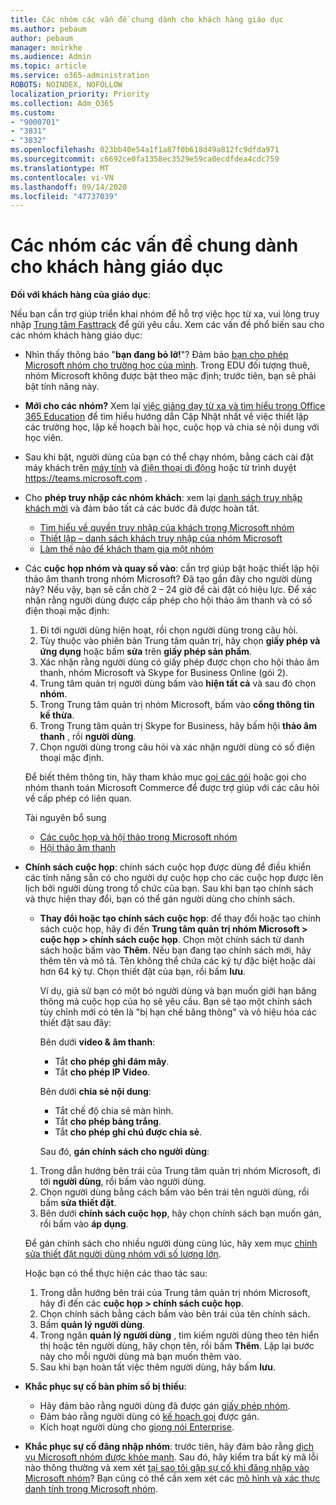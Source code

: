 ```yaml
---
title: Các nhóm các vấn đề chung dành cho khách hàng giáo dục
ms.author: pebaum
author: pebaum
manager: mnirkhe
ms.audience: Admin
ms.topic: article
ms.service: o365-administration
ROBOTS: NOINDEX, NOFOLLOW
localization_priority: Priority
ms.collection: Adm_O365
ms.custom:
- "9000701"
- "3831"
- "3832"
ms.openlocfilehash: 023bb40e54a1f1a87f0b618d49a812fc9dfda971
ms.sourcegitcommit: c6692ce0fa1358ec3529e59ca0ecdfdea4cdc759
ms.translationtype: MT
ms.contentlocale: vi-VN
ms.lasthandoff: 09/14/2020
ms.locfileid: "47737039"
---
```

# <a name="teams-common-issues-for-education-customers"></a>Các nhóm các vấn đề chung dành cho khách hàng giáo dục

**Đối với khách hàng của giáo dục**:

Nếu bạn cần trợ giúp triển khai nhóm để hỗ trợ việc học từ xa, vui lòng truy nhập [Trung tâm Fasttrack](https://www.microsoft.com/fasttrack) để gửi yêu cầu. Xem các vấn đề phổ biến sau cho các nhóm khách hàng giáo dục:

- Nhìn thấy thông báo "**bạn đang bỏ lỡ!**"? Đảm bảo [bạn cho phép Microsoft nhóm cho trường học của mình](https://docs.microsoft.com/microsoft-365/education/intune-edu-trial/enable-microsoft-teams). Trong EDU đối tượng thuê, nhóm Microsoft không được bật theo mặc định; trước tiên, bạn sẽ phải bật tính năng này.

- **Mới cho các nhóm?** Xem lại [việc giảng dạy từ xa và tìm hiểu trong Office 365 Education](https://support.office.com/article/remote-teaching-and-learning-in-office-365-education-f651ccae-7b65-478b-8366-51bb884025c4) để tìm hiểu hướng dẫn Cập Nhật nhất về việc thiết lập các trường học, lập kế hoạch bài học, cuộc họp và chia sẻ nội dung với học viên.

- Sau khi bật, người dùng của bạn có thể chạy nhóm, bằng cách cài đặt máy khách trên [máy tính](https://docs.microsoft.com/MicrosoftTeams/get-clients#desktop-client) và [điện thoại di động](https://docs.microsoft.com/MicrosoftTeams/get-clients#mobile-clients) hoặc từ trình duyệt https://teams.microsoft.com .

- Cho **phép truy nhập các nhóm khách**: xem lại [danh sách truy nhập khách mời](https://docs.microsoft.com/microsoftteams/guest-access-checklist) và đảm bảo tất cả các bước đã được hoàn tất.
    - [Tìm hiểu về quyền truy nhập của khách trong Microsoft nhóm](https://docs.microsoft.com/microsoftteams/guest-access)
    - [Thiết lập – danh sách khách truy nhập của nhóm Microsoft](https://docs.microsoft.com/microsoftteams/guest-access-checklist)
    - [Làm thế nào để khách tham gia một nhóm](https://docs.microsoft.com/microsoftteams/guest-joins)

- Các **cuộc họp nhóm và quay số vào**: cần trợ giúp bật hoặc thiết lập hội thảo âm thanh trong nhóm Microsoft? Đã tạo gần đây cho người dùng này? Nếu vậy, bạn sẽ cần chờ 2 – 24 giờ để cài đặt có hiệu lực. Để xác nhận rằng người dùng được cấp phép cho hội thảo âm thanh và có số điện thoại mặc định:
    1. Đi tới người dùng hiện hoạt, rồi chọn người dùng trong câu hỏi.
    2. Tùy thuộc vào phiên bản Trung tâm quản trị, hãy chọn **giấy phép và ứng dụng** hoặc bấm **sửa** trên **giấy phép sản phẩm**.
    3. Xác nhận rằng người dùng có giấy phép được chọn cho hội thảo âm thanh, nhóm Microsoft và Skype for Business Online (gói 2).
    4. Trung tâm quản trị người dùng bấm vào **hiện tất cả** và sau đó chọn **nhóm**.
    5. Trong Trung tâm quản trị nhóm Microsoft, bấm vào **cổng thông tin kế thừa**.
    6. Trong Trung tâm quản trị Skype for Business, hãy bấm hội **thảo âm thanh** , rồi **người dùng**.
    7. Chọn người dùng trong câu hỏi và xác nhận người dùng có số điện thoại mặc định.

    Để biết thêm thông tin, hãy tham khảo mục [gọi các gói](https://docs.microsoft.com/microsoftteams/calling-plans-for-office-365) hoặc gọi cho nhóm thanh toán Microsoft Commerce để được trợ giúp với các câu hỏi về cấp phép có liên quan.

    Tài nguyên bổ sung

    - [Các cuộc họp và hội thảo trong Microsoft nhóm](https://docs.microsoft.com/microsoftteams/deploy-meetings-microsoft-teams-landing-page)
    - [Hội thảo âm thanh](https://docs.microsoft.com/microsoftteams/audio-conferencing-in-office-365)

- **Chính sách cuộc họp**: chính sách cuộc họp được dùng để điều khiển các tính năng sẵn có cho người dự cuộc họp cho các cuộc họp được lên lịch bởi người dùng trong tổ chức của bạn. Sau khi bạn tạo chính sách và thực hiện thay đổi, bạn có thể gán người dùng cho chính sách.

    - **Thay đổi hoặc tạo chính sách cuộc họp**: để thay đổi hoặc tạo chính sách cuộc họp, hãy đi đến **Trung tâm quản trị nhóm Microsoft > cuộc họp > chính sách cuộc họp**. Chọn một chính sách từ danh sách hoặc bấm vào **Thêm**. Nếu bạn đang tạo chính sách mới, hãy thêm tên và mô tả. Tên không thể chứa các ký tự đặc biệt hoặc dài hơn 64 ký tự. Chọn thiết đặt của bạn, rồi bấm **lưu**. 
    
        Ví dụ, giả sử bạn có một bó người dùng và bạn muốn giới hạn băng thông mà cuộc họp của họ sẽ yêu cầu. Bạn sẽ tạo một chính sách tùy chỉnh mới có tên là "bị hạn chế băng thông" và vô hiệu hóa các thiết đặt sau đây:

        Bên dưới **video & âm thanh**:
        - Tắt **cho phép ghi đám mây**.
        - Tắt **cho phép IP Video**.

        Bên dưới **chia sẻ nội dung**:

        - Tắt chế độ chia sẻ màn hình.
        - Tắt **cho phép bảng trắng**.
        - Tắt **cho phép ghi chú được chia sẻ**.

        Sau đó, **gán chính sách cho người dùng**:

    1. Trong dẫn hướng bên trái của Trung tâm quản trị nhóm Microsoft, đi tới **người dùng**, rồi bấm vào người dùng.
    2. Chọn người dùng bằng cách bấm vào bên trái tên người dùng, rồi bấm **sửa thiết đặt**.
    3. Bên dưới **chính sách cuộc họp**, hãy chọn chính sách bạn muốn gán, rồi bấm vào **áp dụng**.

    Để gán chính sách cho nhiều người dùng cùng lúc, hãy xem mục [chỉnh sửa thiết đặt người dùng nhóm với số lượng lớn](https://docs.microsoft.com/microsoftteams/edit-user-settings-in-bulk).

    Hoặc bạn có thể thực hiện các thao tác sau:
    1. Trong dẫn hướng bên trái của Trung tâm quản trị nhóm Microsoft, hãy đi đến các **cuộc họp > chính sách cuộc họp**.
    2. Chọn chính sách bằng cách bấm vào bên trái của tên chính sách.
    3. Bấm **quản lý người dùng**.
    4. Trong ngăn **quản lý người dùng** , tìm kiếm người dùng theo tên hiển thị hoặc tên người dùng, hãy chọn tên, rồi bấm **Thêm**. Lặp lại bước này cho mỗi người dùng mà bạn muốn thêm vào.
    5. Sau khi bạn hoàn tất việc thêm người dùng, hãy bấm **lưu**.

- **Khắc phục sự cố bàn phím số bị thiếu**:
    - Hãy đảm bảo rằng người dùng đã được gán [giấy phép nhóm](https://docs.microsoft.com/MicrosoftTeams/assign-teams-licenses).
    - Đảm bảo rằng người dùng có [kế hoạch gọi](https://docs.microsoft.com/MicrosoftTeams/calling-plan-landing-page) được gán.
    - Kích hoạt người dùng cho [giọng nói Enterprise](https://docs.microsoft.com/skypeforbusiness/skype-for-business-hybrid-solutions/plan-your-phone-system-cloud-pbx-solution/enable-users-for-enterprise-voice-online-and-phone-system-voicemail#to-enable-your-users-for-phone-system-in-office-365-voice-and-voicemail).

- **Khắc phục sự cố đăng nhập nhóm**: trước tiên, hãy đảm bảo rằng [dịch vụ Microsoft nhóm được khỏe mạnh](https://admin.microsoft.com/Adminportal/Home?source=applauncher#/servicehealth). Sau đó, hãy kiểm tra bất kỳ mã lỗi nào thông thường và xem xét [tại sao tôi gặp sự cố khi đăng nhập vào Microsoft nhóm](https://support.office.com/article/a02f683b-61a3-4008-9447-ee60c5593b0f)? Bạn cũng có thể cần xem xét các [mô hình và xác thực danh tính trong Microsoft nhóm](https://docs.microsoft.com/MicrosoftTeams/identify-models-authentication).
